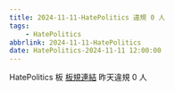 ```yaml
---
title: 2024-11-11-HatePolitics 違規 0 人
tags:
    - HatePolitics
abbrlink: 2024-11-11-HatePolitics
date: HatePolitics-2024-11-11 12:00:00
---
```

HatePolitics 板 [板規連結](https://www.ptt.cc/bbs/HatePolitics/M.1617115262.A.D60.html)
昨天違規 0 人
